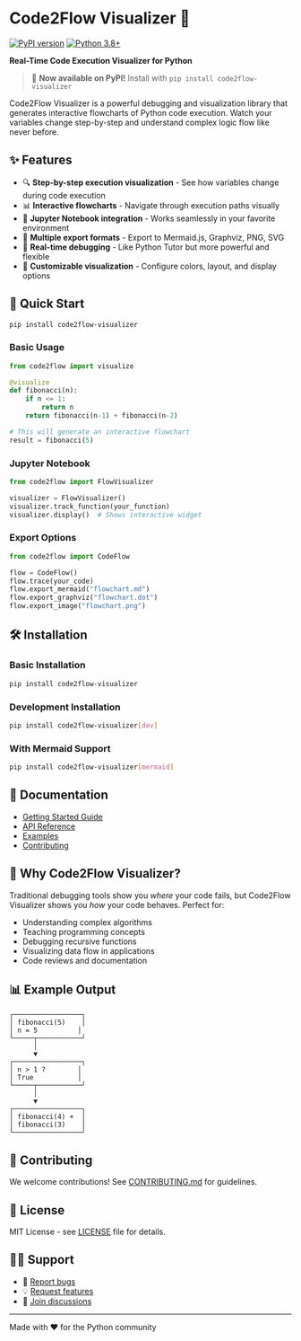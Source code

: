 # Code2Flow Visualizer 🔄

[![PyPI version](https://badge.fury.io/py/code2flow-visualizer.svg)](https://badge.fury.io/py/code2flow-visualizer)
[![Python 3.8+](https://img.shields.io/badge/python-3.8+-blue.svg)](https://www.python.org/downloads/)

**Real-Time Code Execution Visualizer for Python**

> 🎉 **Now available on PyPI!** Install with `pip install code2flow-visualizer`

Code2Flow Visualizer is a powerful debugging and visualization library that generates interactive flowcharts of Python code execution. Watch your variables change step-by-step and understand complex logic flow like never before.

## ✨ Features

- 🔍 **Step-by-step execution visualization** - See how variables change during code execution
- 📊 **Interactive flowcharts** - Navigate through execution paths visually  
- 📝 **Jupyter Notebook integration** - Works seamlessly in your favorite environment
- 🎨 **Multiple export formats** - Export to Mermaid.js, Graphviz, PNG, SVG
- 🚀 **Real-time debugging** - Like Python Tutor but more powerful and flexible
- 🔧 **Customizable visualization** - Configure colors, layout, and display options

## 🚀 Quick Start

```bash
pip install code2flow-visualizer
```

### Basic Usage

```python
from code2flow import visualize

@visualize
def fibonacci(n):
    if n <= 1:
        return n
    return fibonacci(n-1) + fibonacci(n-2)

# This will generate an interactive flowchart
result = fibonacci(5)
```

### Jupyter Notebook

```python
from code2flow import FlowVisualizer

visualizer = FlowVisualizer()
visualizer.track_function(your_function)
visualizer.display()  # Shows interactive widget
```

### Export Options

```python
from code2flow import CodeFlow

flow = CodeFlow()
flow.trace(your_code)
flow.export_mermaid("flowchart.md")
flow.export_graphviz("flowchart.dot")
flow.export_image("flowchart.png")
```

## 🛠️ Installation

### Basic Installation
```bash
pip install code2flow-visualizer
```

### Development Installation
```bash
pip install code2flow-visualizer[dev]
```

### With Mermaid Support
```bash
pip install code2flow-visualizer[mermaid]
```

## 📖 Documentation

- [Getting Started Guide](docs/getting_started.md)
- [API Reference](docs/api_reference.md)
- [Examples](examples/)
- [Contributing](CONTRIBUTING.md)

## 🎯 Why Code2Flow Visualizer?

Traditional debugging tools show you *where* your code fails, but Code2Flow Visualizer shows you *how* your code behaves. Perfect for:

- Understanding complex algorithms
- Teaching programming concepts  
- Debugging recursive functions
- Visualizing data flow in applications
- Code reviews and documentation

## 📊 Example Output

```
┌─────────────────┐
│ fibonacci(5)    │
│ n = 5          │
└─────┬───────────┘
      │
      ▼
┌─────────────────┐
│ n > 1 ?        │
│ True           │
└─────┬───────────┘
      │
      ▼
┌─────────────────┐
│ fibonacci(4) +  │
│ fibonacci(3)    │
└─────────────────┘
```

## 🤝 Contributing

We welcome contributions! See [CONTRIBUTING.md](CONTRIBUTING.md) for guidelines.

## 📄 License

MIT License - see [LICENSE](LICENSE) file for details.

## 🙋‍♂️ Support

- 🐛 [Report bugs](https://github.com/AryanMishra09/code2flow/issues)
- 💡 [Request features](https://github.com/AryanMishra09/code2flow/issues)
- 💬 [Join discussions](https://github.com/AryanMishra09/code2flow/discussions)

---

Made with ❤️ for the Python community
